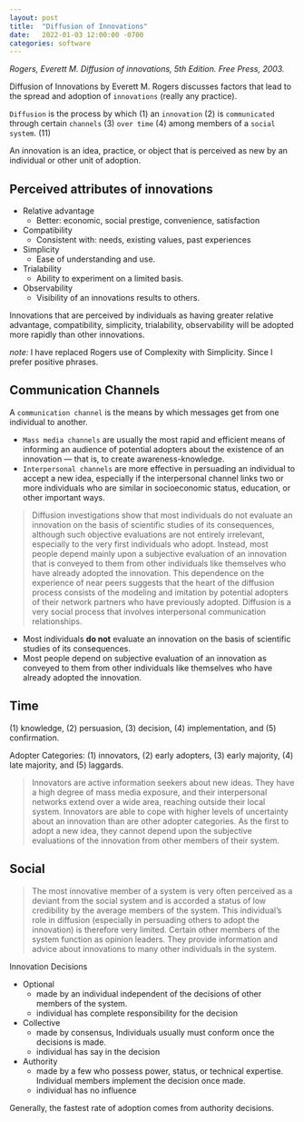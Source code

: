 ```yaml
---
layout: post
title:  "Diffusion of Innovations"
date:   2022-01-03 12:00:00 -0700
categories: software
---
```


_Rogers, Everett M. Diffusion of innovations, 5th Edition. Free Press, 2003._

Diffusion of Innovations by Everett M. Rogers discusses factors that lead to the spread and adoption of `innovations` (really any practice).



`Diffusion` is the process by which (1) an `innovation` (2) is `communicated` through certain `channels` (3) `over time` (4) among members of a `social system`. (11)

An innovation is an idea, practice, or object that is perceived as new by an individual or other unit of adoption.

## Perceived attributes of innovations

- Relative advantage
    - Better: economic, social prestige, convenience, satisfaction
- Compatibility
    - Consistent with: needs, existing values, past experiences
- Simplicity
    - Ease of understanding and use.
- Trialability
    - Ability to experiment on a limited basis.
- Observability
    - Visibility of an innovations results to others.

Innovations that are perceived by individuals as having greater relative advantage, compatibility, simplicity, trialability, observability will be adopted more rapidly than other innovations.

_note:_ I have replaced Rogers use of Complexity with Simplicity. Since I prefer positive phrases.

## Communication Channels

A `communication channel` is the means by which messages get from one individual to another.

- `Mass media channels` are usually the most rapid and efficient means of informing an audience of potential adopters about the existence of an innovation — that is, to create awareness-knowledge.
- `Interpersonal channels` are more effective in persuading an individual to accept a new idea, especially if the interpersonal channel links two or more individuals who are similar in socioeconomic status, education, or other important ways.

> Diffusion investigations show that most individuals do not evaluate an innovation on the basis of scientific studies of its consequences, although such objective evaluations are not entirely irrelevant, especially to the very first individuals who adopt. Instead, most people depend mainly upon a subjective evaluation of an innovation that is conveyed to them from other individuals like themselves who have already adopted the innovation. This dependence on the experience of near peers suggests that the heart of the diffusion process consists of the modeling and imitation by potential adopters of their network partners who have previously adopted. Diffusion is a very social process that involves interpersonal communication relationships.

- Most individuals __do not__ evaluate an innovation on the basis of scientific studies of its consequences.
- Most people depend on subjective evaluation of an innovation as conveyed to them from other individuals like themselves who have already adopted the innovation.


## Time

(1) knowledge, (2) persuasion, (3) decision, (4) implementation, and (5) confirmation.

Adopter Categories: (1) innovators, (2) early adopters, (3) early majority, (4) late majority, and (5) laggards.

> Innovators are active information seekers about new ideas. They have a high degree of mass media exposure, and their interpersonal networks extend over a wide area, reaching outside their local system. Innovators are able to cope with higher levels of uncertainty about an innovation than are other adopter categories. As the first to adopt a new idea, they cannot depend upon the subjective evaluations of the innovation from other members of their system.

## Social

> The most innovative member of a system is very often perceived as a deviant from the social system and is accorded a status of low credibility by the average members of the system. This individual’s role in diffusion (especially in persuading others to adopt the innovation) is therefore very limited. Certain other members of the system function as opinion leaders. They provide information and advice about innovations to many other individuals in the system.

Innovation Decisions

- Optional
    - made by an individual independent of the decisions of other members of the system.
    - individual has complete responsibility for the decision
- Collective
    - made by consensus, Individuals usually must conform once the decisions is made.
    - individual has say in the decision
- Authority
    - made by a few who possess power, status, or technical expertise. Individual members implement the decision once made.
    - individual has no influence

Generally, the fastest rate of adoption comes from authority decisions.
